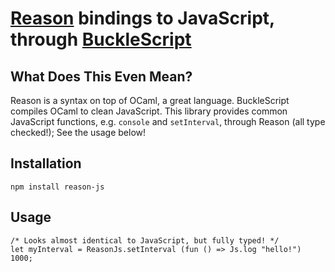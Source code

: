 # [Reason](http://facebook.github.io/reason/) bindings to JavaScript, through [BuckleScript](http://bloomberg.github.io/bucklescript/Manual.html)

## What Does This Even Mean?

Reason is a syntax on top of OCaml, a great language. BuckleScript compiles OCaml to clean JavaScript. This library provides common JavaScript functions, e.g. `console` and `setInterval`, through Reason (all type checked!); See the usage below!

## Installation

```
npm install reason-js
```

## Usage

```re
/* Looks almost identical to JavaScript, but fully typed! */
let myInterval = ReasonJs.setInterval (fun () => Js.log "hello!") 1000;
```
